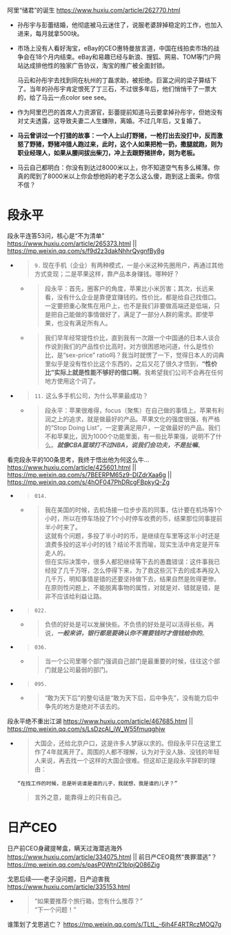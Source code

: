 
阿里“储君”的诞生 https://www.huxiu.com/article/262770.html
- 孙彤宇与彭蕾结婚，他彻底被马云迷住了，说服老婆辞掉稳定的工作，也加入进来，每月就拿500块。
- 市场上没有人看好淘宝，eBay的CEO惠特曼放言道，中国在线拍卖市场的战争会在18个月内结束。eBay和易趣已经与新浪、搜狐、网易、TOM等门户网站达成排他性的独家广告协议，淘宝的推广被全面封锁。

  马云和孙彤宇去找到同在杭州的丁磊求助，被拒绝。巨富之间的梁子算结下了。当年的孙彤宇肯定恨死了丁三石，不过很多年后，他们悄悄干了一票大的，给了马云一点color see see。
- 作为阿里巴巴的首席人力资源官，彭蕾提前知道马云要拿掉孙彤宇，但她没有对丈夫透露，这导致夫妻二人生嫌隙，离婚。不过几年后，又复婚了。  
- **马云曾讲过一个打猎的故事：一个人上山打野猪，一枪打出去没打中，反而激怒了野猪，野猪冲猎人跑过来，此时，这个人如果把枪一扔，撒腿就跑，则为职业经理人，如果从腰间拔出柴刀，冲上去跟野猪拼命，则为老板。**
- 马云自己都明白：你没有到达过8000米以上，你不知道空气有多么稀薄。你真的爬到了8000米以上你会想他妈的老子怎么这么傻，跑到这上面来。你信不信？

# 段永平

段永平连答53问，核心是“不为清单” https://www.huxiu.com/article/265373.html || https://mp.weixin.qq.com/s/f9d2z3dakNhhrQygnfBy8g
- > `9.` 现在手机（企业）有两种模式，一是小米这种先圈用户，再通过其他方式变现；二是苹果这样，靠产品本身赚钱。哪种好？
  * > 段永平：首先，圈客户的角度，苹果比小米厉害；其次，长远来看，没有什么企业是靠便宜赚钱的。性价比，都是给自己找借口。一定要把重心聚焦在用户上，也不是我们非要做高端还是低端，只是把自己能做的事情做好了，满足了一部分人群的需求。即使苹果，也没有满足所有人。
  * > 我们早年经常提性价比，直到我有一次跟一个中国通的日本人谈合作说到我们的产品性价比高时，对方很困惑地问道，什么是性价比，是“sex-price” ratio吗？我当时就愣了一下，觉得日本人的词典里似乎是没有性价比这个东西的，之后又花了很久才悟到，**“性价比”实际上就是性能不够好的借口啊**。我希望我们公司不会再在任何地方使用这个词了。
- > `11.` 这么多手机公司，为什么苹果最成功？
  * > 段永平：苹果很难得，focus（聚焦）在自己做的事情上。苹果有利润之上的追求，就是做最好的产品。苹果文化的强度很强，有严格的“Stop Doing List”，一定要满足用户，一定做最好的产品。我们不和苹果比，因为1000个功能里面，有一些比苹果强，说明不了什么。***就像CBA篮球打不过NBA，说我们会功夫，不是扯嘛***。

看完段永平的100条思考，我终于悟出他为何这么牛… https://www.huxiu.com/article/425601.html || https://mp.weixin.qq.com/s/7BEERPM65z9-DIZdrXaa6g || https://mp.weixin.qq.com/s/4hOF047PhDRcgFBpkyQ-Zg
- > `014.`
  * > 我在美国的时候，去机场接一位步步高的同事，估计要在机场等1个小时，所以在停车场投了1个小时停车收费的币，结果那位同事提前半小时来了。 <br> 这就有个问题，多投了半小时的币，是继续在车里等这半小时还是浪费多投的这半小时的钱？结论不言而喻，现实生活中肯定是开车走人的。 <br> 但在实际决策中，很多人都犯继续等下去的愚蠢错误：这件事我已经投了几千万呀，怎么停得下来，为了救这些沉下去的成本再投入几千万，明知事情是错的还要坚持做下去，结果自然是败得更惨。 <br> 在原则性问题上，不能脱离事物的属性，对就是对、错就是错，是非不应该给利益让路。
- > `022.`
  * > 负债的好处是可以发展快些。不负债的好处是可以活得长些。再说，***一般来讲，银行都是要确认你不需要钱时才借钱给你的***。
- > `036.`
  * > 当一个公司里哪个部门强调自己部门是最重要的时候，往往这个部门就是公司最弱的部门。
- > `095.`
  * > “敢为天下后”的整句话是“敢为天下后，后中争先”，没有能力后中争先的地方是绝对不该去的。

段永平绝不重出江湖 https://www.huxiu.com/article/467685.html || https://mp.weixin.qq.com/s/LsDzcAI_iW_W55fmuqghjw
- > 大国企，还给北京户口，这是许多人梦寐以求的。但段永平只在这里工作了4年就离开了。周围的人都不理解，认为对于没人脉、没钱的年轻人来说，再去找一个这样的大国企很难。但这却正是段永平辞职的理由：
  ```console
  “在找工作的时候，总是听说谁是谁的儿子，我就想，我是谁的儿子？”
  ```
  > 言外之意，能靠得上的只有自己。

# 日产CEO

日产前CEO身藏提琴盒，瞒天过海潜逃海外 https://www.huxiu.com/article/334075.html || 前日产CEO竟然“畏罪潜逃”？ https://mp.weixin.qq.com/s/pasP0Wtnl21bIpjQ086Zig

戈恩后续——老子没问题，日产迫害我 https://www.huxiu.com/article/335153.html
- > “如果要推荐个旅行箱，您有什么推荐？” <br> “下一个问题！”

谁策划了戈恩逃亡？ https://mp.weixin.qq.com/s/TLtL_-6ih4F4RTRczMOQ7g
